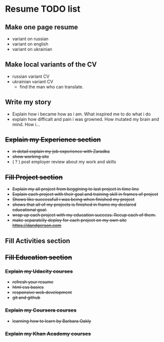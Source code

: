 # Resume TODO list

## Make one page resume

- variant on russian
- variant on english
- variant on ukrainian

## Make local variants of the CV

- russian variant CV
- ukrainian variant CV
  - find the man who can translate.

## Write my story

- Explain how i became how as i am. What inspired me to do what i do
- explain how difficalt and pain i was growned. How mutated my brain and mind. How i...

## ~~Explain my Experience section~~

- ~~in detail explain my job experience with Zaradka~~
- ~~show working site~~
- ( ? ) post employer review about my work and skills

## ~~Fill Project section~~

- ~~Explain my all project from beggining to last project in time line~~
- ~~Explain each project with their goal and training skill in frames of project~~
- ~~Shows like successfull i was being when finished my project~~
- ~~shows that all of my projects is finished in frame my declared educational goal.~~
- ~~wrap up each project with my education success. Recup each of them.~~
- ~~make separatelly deploy for each project on my own site https://dandgerson.com~~

## Fill Activities section

## ~~Fill Education section~~

### ~~Explain my Udacity courses~~

- ~~refresh your resume~~
- ~~html css basics~~
- ~~responsive web development~~
- ~~git and github~~

### ~~Explain my Coursera courses~~

- ~~learning how to learn by Barbara Oakly~~

### ~~Explain my Khan Academy courses~~
